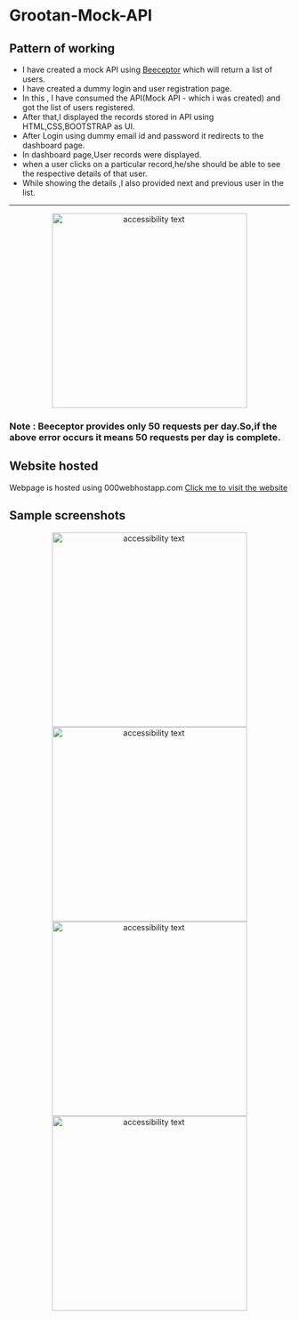 # Grootan-Mock-API

## Pattern of working
* I have created a mock API using <a href="https://beeceptor.com">Beeceptor</a> which will return a list of users.
* I have created a dummy login and user registration page.
* In this , I have consumed the API(Mock API - which i was created) and got the list of users registered.
* After that,I displayed the records stored in API using HTML,CSS,BOOTSTRAP as UI.
* After Login using dummy email id and password it redirects to the dashboard page.
* In dashboard page,User records were displayed.
* when a user clicks on a particular record,he/she should be able to see the respective details of that user.
* While showing the details ,I also provided next and previous user in the list.

<hr>

<p align="center">
  <img src="https://github.com/Ramalingasamy012/Grootan-Mock-API/blob/main/grooterror.PNG" width="350" alt="accessibility text">
</p>

### Note : Beeceptor provides only 50 requests per day.So,if the above error occurs it means 50 requests per day is complete.

## Website hosted

Webpage is hosted using 000webhostapp.com <a href="https://ramgrootanusers.000webhostapp.com/index.html">Click me to visit the website</a>

## Sample screenshots
<p align="center">
  <img src="https://github.com/Ramalingasamy012/Grootan-Mock-API/blob/main/grrot1.PNG" width="350" alt="accessibility text">
  <img src="https://github.com/Ramalingasamy012/Grootan-Mock-API/blob/main/Groot2.PNG" width="350" alt="accessibility text">
  <img src="https://github.com/Ramalingasamy012/Grootan-Mock-API/blob/main/Groot3.PNG" width="350" alt="accessibility text">
  <img src="https://github.com/Ramalingasamy012/Grootan-Mock-API/blob/main/groot4.PNG" width="350" alt="accessibility text">
</p>
